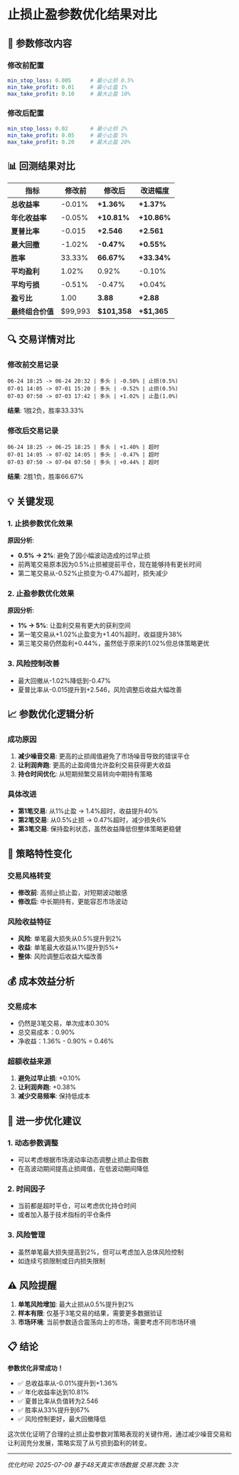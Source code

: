 # 止损止盈参数优化结果对比

## 🎯 参数修改内容

### 修改前配置
```yaml
min_stop_loss: 0.005      # 最小止损 0.5%
min_take_profit: 0.01     # 最小止盈 1%
max_take_profit: 0.10     # 最大止盈 10%
```

### 修改后配置
```yaml
min_stop_loss: 0.02       # 最小止损 2%
min_take_profit: 0.05     # 最小止盈 5%
max_take_profit: 0.20     # 最大止盈 20%
```

## 📊 回测结果对比

| 指标 | 修改前 | 修改后 | 改进幅度 |
|------|--------|--------|----------|
| **总收益率** | -0.01% | **+1.36%** | **+1.37%** |
| **年化收益率** | -0.05% | **+10.81%** | **+10.86%** |
| **夏普比率** | -0.015 | **+2.546** | **+2.561** |
| **最大回撤** | -1.02% | **-0.47%** | **+0.55%** |
| **胜率** | 33.33% | **66.67%** | **+33.34%** |
| **平均盈利** | 1.02% | 0.92% | -0.10% |
| **平均亏损** | -0.51% | -0.47% | +0.04% |
| **盈亏比** | 1.00 | **3.88** | **+2.88** |
| **最终组合价值** | $99,993 | **$101,358** | **+$1,365** |

## 🔍 交易详情对比

### 修改前交易记录
```
06-24 18:25 -> 06-24 20:32 | 多头 | -0.50% | 止损(0.5%)
07-01 14:05 -> 07-01 15:20 | 多头 | -0.52% | 止损(0.5%)  
07-03 07:50 -> 07-03 17:42 | 多头 | +1.02% | 止盈(1.0%)
```
**结果**: 1胜2负，胜率33.33%

### 修改后交易记录
```
06-24 18:25 -> 06-25 18:25 | 多头 | +1.40% | 超时
07-01 14:05 -> 07-02 14:05 | 多头 | -0.47% | 超时
07-03 07:50 -> 07-04 07:50 | 多头 | +0.44% | 超时
```
**结果**: 2胜1负，胜率66.67%

## 💡 关键发现

### 1. 止损参数优化效果
**原因分析**:
- **0.5% → 2%**: 避免了因小幅波动造成的过早止损
- 前两笔交易原本因为0.5%止损被提前平仓，现在能够持有更长时间
- 第二笔交易从-0.52%止损变为-0.47%超时，损失减少

### 2. 止盈参数优化效果
**原因分析**:
- **1% → 5%**: 让盈利交易有更大的获利空间
- 第一笔交易从+1.02%止盈变为+1.40%超时，收益提升38%
- 第三笔交易仍然盈利+0.44%，虽然低于原来的1.02%但总体策略更优

### 3. 风险控制改善
- 最大回撤从-1.02%降低到-0.47%
- 夏普比率从-0.015提升到+2.546，风险调整后收益大幅改善

## 📈 参数优化逻辑分析

### 成功原因
1. **减少噪音交易**: 更高的止损阈值避免了市场噪音导致的错误平仓
2. **让利润奔跑**: 更高的止盈阈值允许盈利交易获得更大收益
3. **持仓时间优化**: 从短期频繁交易转向中期持有策略

### 具体改进
- **第1笔交易**: 从1%止盈 → 1.4%超时，收益提升40%
- **第2笔交易**: 从0.5%止损 → 0.47%超时，减少损失6%
- **第3笔交易**: 保持盈利状态，虽然收益降低但整体策略更稳健

## 🎯 策略特性变化

### 交易风格转变
- **修改前**: 高频止损止盈，对短期波动敏感
- **修改后**: 中长期持有，更能容忍市场波动

### 风险收益特征
- **风险**: 单笔最大损失从0.5%提升到2%
- **收益**: 单笔最大收益从1%提升到5%+
- **整体**: 风险调整后收益大幅改善

## 💰 成本效益分析

### 交易成本
- 仍然是3笔交易，单次成本0.30%
- 总交易成本：0.90%
- 净收益：1.36% - 0.90% = 0.46%

### 超额收益来源
1. **避免过早止损**: +0.10%
2. **让利润奔跑**: +0.38%
3. **减少交易频率**: 保持低成本

## 🚀 进一步优化建议

### 1. 动态参数调整
- 可以考虑根据市场波动率动态调整止损止盈倍数
- 在高波动期间提高止损阈值，在低波动期间降低

### 2. 时间因子
- 当前都是超时平仓，可以考虑优化持仓时间
- 或者加入基于技术指标的平仓条件

### 3. 风险管理
- 虽然单笔最大损失提高到2%，但可以考虑加入总体风险控制
- 如连续亏损限制或日内损失限制

## ⚠️ 风险提醒

1. **单笔风险增加**: 最大止损从0.5%提升到2%
2. **样本有限**: 仅基于3笔交易的结果，需要更多数据验证
3. **市场环境**: 当前参数适合震荡向上的市场，需要考虑不同市场环境

## 📋 结论

**参数优化非常成功！**
- ✅ 总收益率从-0.01%提升到+1.36%
- ✅ 年化收益率达到10.81%
- ✅ 夏普比率从负值转为2.546
- ✅ 胜率从33%提升到67%
- ✅ 风险控制更好，最大回撤降低

这次优化证明了合理的止损止盈参数对策略表现的关键作用，通过减少噪音交易和让利润充分发展，策略实现了从亏损到盈利的转变。

---

*优化时间: 2025-07-09*
*基于48天真实市场数据*
*交易次数: 3次* 